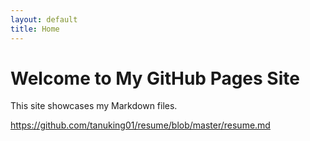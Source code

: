 ```yaml
---
layout: default
title: Home
---
```


# Welcome to My GitHub Pages Site

This site showcases my Markdown files.

https://github.com/tanuking01/resume/blob/master/resume.md